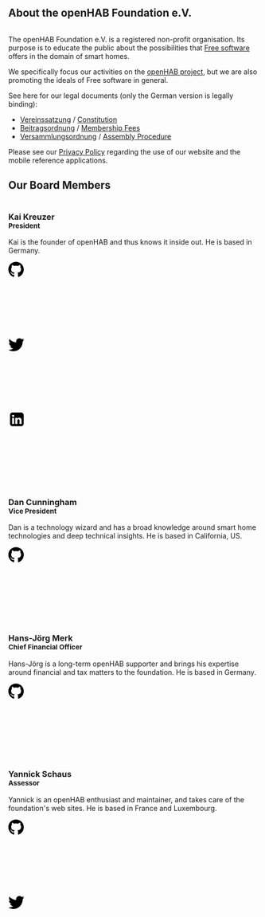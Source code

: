 <h2 class="big-title">About the openHAB Foundation e.V.</h2>

<!-- CC0 image from pixabay.com -->
<img class="illustration" src="/images/about_illustration.jpg" alt="">

The openHAB Foundation e.V. is a registered non-profit organisation.
Its purpose is to educate the public about the possibilities that [Free software](https://en.wikipedia.org/wiki/Free_software) offers in the domain of smart homes.

We specifically focus our activities on the [openHAB project](http://www.openhab.org), but we are also promoting the ideals of Free software in general.

See here for our legal documents (only the German version is legally binding):

- [Vereinssatzung](/legal/Vereinssatzung_2017-05-20.pdf) / [Constitution](/legal/Constitution_2017-05-20.pdf)
- [Beitragsordnung](/legal/Beitragsordnung_2017-05-20.pdf) / [Membership Fees](/legal/MembershipFees_2017-05-20.pdf)
- [Versammlungsordnung](/legal/Versammlungsordnung_2016-05-20.pdf) / [Assembly Procedure](/legal/AssemblyProcedure_2016-05-20.pdf)

Please see our [Privacy Policy](/privacy.html) regarding the use of our website and the mobile reference applications.

<h2 class="big-title">Our Board Members</h2>

<div class="home board">
    <div class="features">
        <div class="feature">
            <div class="thumbnail">
                <img class="img-responsive" src="/images/kai.jpg" alt="">
                <div class="caption">
                    <h3>Kai Kreuzer<br>
                        <small>President</small>
                    </h3>
                    <p>Kai is the founder of openHAB and thus knows it inside out. He is based in Germany.</p>
                    <a href="https://github.com/kaikreuzer" target="_blank"><svg class="board-social-icon github"><path d="M10.369 24.837c0 0.125-0.144 0.225-0.325 0.225-0.206 0.019-0.35-0.081-0.35-0.225 0-0.125 0.144-0.225 0.325-0.225 0.188-0.019 0.35 0.081 0.35 0.225zM8.425 24.556c-0.044 0.125 0.081 0.269 0.269 0.306 0.162 0.063 0.35 0 0.387-0.125s-0.081-0.269-0.269-0.325c-0.162-0.044-0.344 0.019-0.387 0.144zM11.188 24.45c-0.181 0.044-0.306 0.163-0.287 0.306 0.019 0.125 0.181 0.206 0.369 0.163 0.181-0.044 0.306-0.163 0.287-0.288-0.019-0.119-0.188-0.2-0.369-0.181zM15.3 0.5c-8.669 0-15.3 6.581-15.3 15.25 0 6.931 4.362 12.863 10.594 14.95 0.8 0.144 1.081-0.35 1.081-0.756 0-0.387-0.019-2.525-0.019-3.837 0 0-4.375 0.938-5.294-1.863 0 0-0.713-1.819-1.737-2.288 0 0-1.431-0.981 0.1-0.962 0 0 1.556 0.125 2.412 1.613 1.369 2.413 3.662 1.719 4.556 1.306 0.144-1 0.55-1.694 1-2.106-3.494-0.387-7.019-0.894-7.019-6.906 0-1.719 0.475-2.581 1.475-3.681-0.162-0.406-0.694-2.081 0.162-4.244 1.306-0.406 4.313 1.688 4.313 1.688 1.25-0.35 2.594-0.531 3.925-0.531s2.675 0.181 3.925 0.531c0 0 3.006-2.1 4.313-1.688 0.856 2.169 0.325 3.838 0.163 4.244 1 1.106 1.613 1.969 1.613 3.681 0 6.031-3.681 6.512-7.175 6.906 0.575 0.494 1.063 1.431 1.063 2.9 0 2.106-0.019 4.712-0.019 5.225 0 0.406 0.288 0.9 1.081 0.756 6.25-2.075 10.488-8.006 10.488-14.938 0-8.669-7.031-15.25-15.7-15.25zM6.075 22.056c-0.081 0.063-0.063 0.206 0.044 0.325 0.1 0.1 0.244 0.144 0.325 0.063 0.081-0.063 0.063-0.206-0.044-0.325-0.1-0.1-0.244-0.144-0.325-0.063zM5.4 21.55c-0.044 0.081 0.019 0.181 0.144 0.244 0.1 0.063 0.225 0.044 0.269-0.044 0.044-0.081-0.019-0.181-0.144-0.244-0.125-0.038-0.225-0.019-0.269 0.044zM7.425 23.775c-0.1 0.081-0.063 0.269 0.081 0.387 0.144 0.144 0.325 0.163 0.406 0.063 0.081-0.081 0.044-0.269-0.081-0.387-0.138-0.144-0.325-0.163-0.406-0.063zM6.713 22.856c-0.1 0.063-0.1 0.225 0 0.369s0.269 0.206 0.35 0.144c0.1-0.081 0.1-0.244 0-0.387-0.088-0.144-0.25-0.206-0.35-0.125z"></path></svg></a>
                    <a href="https://twitter.com/kaikreuzer" target="_blank"><svg class="board-social-icon twitter"><path d="M32 7.075c-1.175 0.525-2.444 0.875-3.769 1.031 1.356-0.813 2.394-2.1 2.887-3.631-1.269 0.75-2.675 1.3-4.169 1.594-1.2-1.275-2.906-2.069-4.794-2.069-3.625 0-6.563 2.938-6.563 6.563 0 0.512 0.056 1.012 0.169 1.494-5.456-0.275-10.294-2.888-13.531-6.862-0.563 0.969-0.887 2.1-0.887 3.3 0 2.275 1.156 4.287 2.919 5.463-1.075-0.031-2.087-0.331-2.975-0.819 0 0.025 0 0.056 0 0.081 0 3.181 2.263 5.838 5.269 6.437-0.55 0.15-1.131 0.231-1.731 0.231-0.425 0-0.831-0.044-1.237-0.119 0.838 2.606 3.263 4.506 6.131 4.563-2.25 1.762-5.075 2.813-8.156 2.813-0.531 0-1.050-0.031-1.569-0.094 2.913 1.869 6.362 2.95 10.069 2.95 12.075 0 18.681-10.006 18.681-18.681 0-0.287-0.006-0.569-0.019-0.85 1.281-0.919 2.394-2.075 3.275-3.394z"></path></svg></a>
                    <a href="https://www.linkedin.com/in/kai-kreuzer-9445294" target="_blank"><svg class="board-social-icon linkedin"><path d="M48.1,12.9v26.8c0,2.2-0.8,4.1-2.4,5.7c-1.6,1.6-3.5,2.4-5.7,2.4H13.3c-2.2,0-4.1-0.8-5.7-2.4c-1.6-1.6-2.4-3.5-2.4-5.7V12.9c0-2.2,0.8-4.1,2.4-5.7c1.6-1.6,3.5-2.4,5.7-2.4H40c2.2,0,4.1,0.8,5.7,2.4C47.3,8.8,48.1,10.7,48.1,12.9z M18.7,15.4c0-1-0.4-1.8-1-2.4C17,12.3,16.2,12,15.1,12c-1.1,0-2,0.3-2.6,0.9c-0.7,0.6-1,1.4-1,2.4c0,0.9,0.3,1.7,1,2.4c0.7,0.6,1.5,1,2.6,1h0c1.1,0,2-0.3,2.7-1C18.4,17.1,18.7,16.3,18.7,15.4z M11.8,40.7h6.4V21.3h-6.4V40.7z M35,40.7h6.4V29.6c0-2.9-0.7-5-2-6.5c-1.4-1.5-3.2-2.2-5.4-2.2c-2.5,0-4.5,1.1-5.8,3.3h0.1v-2.8h-6.4c0.1,1.2,0.1,7.7,0,19.4h6.4V29.9c0-0.7,0.1-1.2,0.2-1.6c0.3-0.7,0.7-1.2,1.3-1.7c0.6-0.5,1.2-0.7,2.1-0.7c2.2,0,3.2,1.5,3.2,4.4V40.7z" transform="scale(0.64)"/></svg></a>
                </div>
            </div>
        </div>
        <div class="feature">
            <div class="thumbnail">
                <img class="img-responsive" src="/images/dan.jpg" alt="">
                <div class="caption">
                    <h3>Dan Cunningham<br>
                        <small>Vice President</small>
                    </h3>
                    <p>Dan is a technology wizard and has a broad knowledge around smart home technologies and deep technical insights. He is based in California, US.</p>
                    <a href="https://github.com/digitaldan" target="_blank"><svg class="board-social-icon github"><path d="M10.369 24.837c0 0.125-0.144 0.225-0.325 0.225-0.206 0.019-0.35-0.081-0.35-0.225 0-0.125 0.144-0.225 0.325-0.225 0.188-0.019 0.35 0.081 0.35 0.225zM8.425 24.556c-0.044 0.125 0.081 0.269 0.269 0.306 0.162 0.063 0.35 0 0.387-0.125s-0.081-0.269-0.269-0.325c-0.162-0.044-0.344 0.019-0.387 0.144zM11.188 24.45c-0.181 0.044-0.306 0.163-0.287 0.306 0.019 0.125 0.181 0.206 0.369 0.163 0.181-0.044 0.306-0.163 0.287-0.288-0.019-0.119-0.188-0.2-0.369-0.181zM15.3 0.5c-8.669 0-15.3 6.581-15.3 15.25 0 6.931 4.362 12.863 10.594 14.95 0.8 0.144 1.081-0.35 1.081-0.756 0-0.387-0.019-2.525-0.019-3.837 0 0-4.375 0.938-5.294-1.863 0 0-0.713-1.819-1.737-2.288 0 0-1.431-0.981 0.1-0.962 0 0 1.556 0.125 2.412 1.613 1.369 2.413 3.662 1.719 4.556 1.306 0.144-1 0.55-1.694 1-2.106-3.494-0.387-7.019-0.894-7.019-6.906 0-1.719 0.475-2.581 1.475-3.681-0.162-0.406-0.694-2.081 0.162-4.244 1.306-0.406 4.313 1.688 4.313 1.688 1.25-0.35 2.594-0.531 3.925-0.531s2.675 0.181 3.925 0.531c0 0 3.006-2.1 4.313-1.688 0.856 2.169 0.325 3.838 0.163 4.244 1 1.106 1.613 1.969 1.613 3.681 0 6.031-3.681 6.512-7.175 6.906 0.575 0.494 1.063 1.431 1.063 2.9 0 2.106-0.019 4.712-0.019 5.225 0 0.406 0.288 0.9 1.081 0.756 6.25-2.075 10.488-8.006 10.488-14.938 0-8.669-7.031-15.25-15.7-15.25zM6.075 22.056c-0.081 0.063-0.063 0.206 0.044 0.325 0.1 0.1 0.244 0.144 0.325 0.063 0.081-0.063 0.063-0.206-0.044-0.325-0.1-0.1-0.244-0.144-0.325-0.063zM5.4 21.55c-0.044 0.081 0.019 0.181 0.144 0.244 0.1 0.063 0.225 0.044 0.269-0.044 0.044-0.081-0.019-0.181-0.144-0.244-0.125-0.038-0.225-0.019-0.269 0.044zM7.425 23.775c-0.1 0.081-0.063 0.269 0.081 0.387 0.144 0.144 0.325 0.163 0.406 0.063 0.081-0.081 0.044-0.269-0.081-0.387-0.138-0.144-0.325-0.163-0.406-0.063zM6.713 22.856c-0.1 0.063-0.1 0.225 0 0.369s0.269 0.206 0.35 0.144c0.1-0.081 0.1-0.244 0-0.387-0.088-0.144-0.25-0.206-0.35-0.125z"></path></svg></a>
                </div>
            </div>
        </div>
        <div class="feature">
            <div class="thumbnail">
                <img class="img-responsive" src="/images/hjm.jpg" alt="">
                <div class="caption">
                    <h3>Hans-Jörg Merk<br>
                        <small>Chief Financial Officer</small>
                    </h3>
                    <p>Hans-Jörg is a long-term openHAB supporter and brings his expertise around financial and tax matters to the foundation. He is based in Germany.</p>
                    <a href="https://github.com/hmerk" target="_blank"><svg class="board-social-icon github"><path d="M10.369 24.837c0 0.125-0.144 0.225-0.325 0.225-0.206 0.019-0.35-0.081-0.35-0.225 0-0.125 0.144-0.225 0.325-0.225 0.188-0.019 0.35 0.081 0.35 0.225zM8.425 24.556c-0.044 0.125 0.081 0.269 0.269 0.306 0.162 0.063 0.35 0 0.387-0.125s-0.081-0.269-0.269-0.325c-0.162-0.044-0.344 0.019-0.387 0.144zM11.188 24.45c-0.181 0.044-0.306 0.163-0.287 0.306 0.019 0.125 0.181 0.206 0.369 0.163 0.181-0.044 0.306-0.163 0.287-0.288-0.019-0.119-0.188-0.2-0.369-0.181zM15.3 0.5c-8.669 0-15.3 6.581-15.3 15.25 0 6.931 4.362 12.863 10.594 14.95 0.8 0.144 1.081-0.35 1.081-0.756 0-0.387-0.019-2.525-0.019-3.837 0 0-4.375 0.938-5.294-1.863 0 0-0.713-1.819-1.737-2.288 0 0-1.431-0.981 0.1-0.962 0 0 1.556 0.125 2.412 1.613 1.369 2.413 3.662 1.719 4.556 1.306 0.144-1 0.55-1.694 1-2.106-3.494-0.387-7.019-0.894-7.019-6.906 0-1.719 0.475-2.581 1.475-3.681-0.162-0.406-0.694-2.081 0.162-4.244 1.306-0.406 4.313 1.688 4.313 1.688 1.25-0.35 2.594-0.531 3.925-0.531s2.675 0.181 3.925 0.531c0 0 3.006-2.1 4.313-1.688 0.856 2.169 0.325 3.838 0.163 4.244 1 1.106 1.613 1.969 1.613 3.681 0 6.031-3.681 6.512-7.175 6.906 0.575 0.494 1.063 1.431 1.063 2.9 0 2.106-0.019 4.712-0.019 5.225 0 0.406 0.288 0.9 1.081 0.756 6.25-2.075 10.488-8.006 10.488-14.938 0-8.669-7.031-15.25-15.7-15.25zM6.075 22.056c-0.081 0.063-0.063 0.206 0.044 0.325 0.1 0.1 0.244 0.144 0.325 0.063 0.081-0.063 0.063-0.206-0.044-0.325-0.1-0.1-0.244-0.144-0.325-0.063zM5.4 21.55c-0.044 0.081 0.019 0.181 0.144 0.244 0.1 0.063 0.225 0.044 0.269-0.044 0.044-0.081-0.019-0.181-0.144-0.244-0.125-0.038-0.225-0.019-0.269 0.044zM7.425 23.775c-0.1 0.081-0.063 0.269 0.081 0.387 0.144 0.144 0.325 0.163 0.406 0.063 0.081-0.081 0.044-0.269-0.081-0.387-0.138-0.144-0.325-0.163-0.406-0.063zM6.713 22.856c-0.1 0.063-0.1 0.225 0 0.369s0.269 0.206 0.35 0.144c0.1-0.081 0.1-0.244 0-0.387-0.088-0.144-0.25-0.206-0.35-0.125z"></path></svg></a>
                </div>
            </div>
        </div>
        <div class="feature">
            <div class="thumbnail">
                <img class="img-responsive" src="/images/yannick.jpg" alt="">
                <div class="caption">
                    <h3>Yannick Schaus<br>
                        <small>Assessor</small>
                    </h3>
                    <p>Yannick is an openHAB enthusiast and maintainer, and takes care of the foundation's web sites. He is based in France and Luxembourg.</p>
                    <a href="https://github.com/ghys" target="_blank"><svg class="board-social-icon github"><path d="M10.369 24.837c0 0.125-0.144 0.225-0.325 0.225-0.206 0.019-0.35-0.081-0.35-0.225 0-0.125 0.144-0.225 0.325-0.225 0.188-0.019 0.35 0.081 0.35 0.225zM8.425 24.556c-0.044 0.125 0.081 0.269 0.269 0.306 0.162 0.063 0.35 0 0.387-0.125s-0.081-0.269-0.269-0.325c-0.162-0.044-0.344 0.019-0.387 0.144zM11.188 24.45c-0.181 0.044-0.306 0.163-0.287 0.306 0.019 0.125 0.181 0.206 0.369 0.163 0.181-0.044 0.306-0.163 0.287-0.288-0.019-0.119-0.188-0.2-0.369-0.181zM15.3 0.5c-8.669 0-15.3 6.581-15.3 15.25 0 6.931 4.362 12.863 10.594 14.95 0.8 0.144 1.081-0.35 1.081-0.756 0-0.387-0.019-2.525-0.019-3.837 0 0-4.375 0.938-5.294-1.863 0 0-0.713-1.819-1.737-2.288 0 0-1.431-0.981 0.1-0.962 0 0 1.556 0.125 2.412 1.613 1.369 2.413 3.662 1.719 4.556 1.306 0.144-1 0.55-1.694 1-2.106-3.494-0.387-7.019-0.894-7.019-6.906 0-1.719 0.475-2.581 1.475-3.681-0.162-0.406-0.694-2.081 0.162-4.244 1.306-0.406 4.313 1.688 4.313 1.688 1.25-0.35 2.594-0.531 3.925-0.531s2.675 0.181 3.925 0.531c0 0 3.006-2.1 4.313-1.688 0.856 2.169 0.325 3.838 0.163 4.244 1 1.106 1.613 1.969 1.613 3.681 0 6.031-3.681 6.512-7.175 6.906 0.575 0.494 1.063 1.431 1.063 2.9 0 2.106-0.019 4.712-0.019 5.225 0 0.406 0.288 0.9 1.081 0.756 6.25-2.075 10.488-8.006 10.488-14.938 0-8.669-7.031-15.25-15.7-15.25zM6.075 22.056c-0.081 0.063-0.063 0.206 0.044 0.325 0.1 0.1 0.244 0.144 0.325 0.063 0.081-0.063 0.063-0.206-0.044-0.325-0.1-0.1-0.244-0.144-0.325-0.063zM5.4 21.55c-0.044 0.081 0.019 0.181 0.144 0.244 0.1 0.063 0.225 0.044 0.269-0.044 0.044-0.081-0.019-0.181-0.144-0.244-0.125-0.038-0.225-0.019-0.269 0.044zM7.425 23.775c-0.1 0.081-0.063 0.269 0.081 0.387 0.144 0.144 0.325 0.163 0.406 0.063 0.081-0.081 0.044-0.269-0.081-0.387-0.138-0.144-0.325-0.163-0.406-0.063zM6.713 22.856c-0.1 0.063-0.1 0.225 0 0.369s0.269 0.206 0.35 0.144c0.1-0.081 0.1-0.244 0-0.387-0.088-0.144-0.25-0.206-0.35-0.125z"></path></svg></a>
                    <a href="https://twitter.com/yschaus" target="_blank"><svg class="board-social-icon twitter"><path d="M32 7.075c-1.175 0.525-2.444 0.875-3.769 1.031 1.356-0.813 2.394-2.1 2.887-3.631-1.269 0.75-2.675 1.3-4.169 1.594-1.2-1.275-2.906-2.069-4.794-2.069-3.625 0-6.563 2.938-6.563 6.563 0 0.512 0.056 1.012 0.169 1.494-5.456-0.275-10.294-2.888-13.531-6.862-0.563 0.969-0.887 2.1-0.887 3.3 0 2.275 1.156 4.287 2.919 5.463-1.075-0.031-2.087-0.331-2.975-0.819 0 0.025 0 0.056 0 0.081 0 3.181 2.263 5.838 5.269 6.437-0.55 0.15-1.131 0.231-1.731 0.231-0.425 0-0.831-0.044-1.237-0.119 0.838 2.606 3.263 4.506 6.131 4.563-2.25 1.762-5.075 2.813-8.156 2.813-0.531 0-1.050-0.031-1.569-0.094 2.913 1.869 6.362 2.95 10.069 2.95 12.075 0 18.681-10.006 18.681-18.681 0-0.287-0.006-0.569-0.019-0.85 1.281-0.919 2.394-2.075 3.275-3.394z"></path></svg></a>
                </div>
            </div>
        </div>
    </div>
</div>

<style lang="stylus">
@media (min-width 860px)
    .board .feature
        max-width 25%
    .board .caption p
        max-width 80%
.board-social-icon
    height 35px
    width 35px
    margin 10px
    fill #777
    &:hover
        fill #333
</style>
